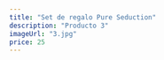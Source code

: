 ```yaml
---
title: "Set de regalo Pure Seduction"
description: "Producto 3"
imageUrl: "3.jpg"
price: 25
---
```

